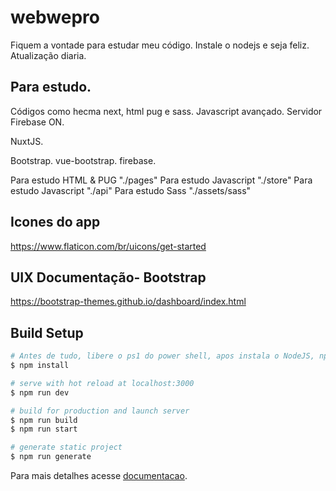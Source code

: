 # webwepro

Fiquem a vontade para estudar meu código. Instale o nodejs e seja feliz.
Atualização diaria.

## Para estudo.
Códigos como hecma next, html pug e sass. Javascript avançado. Servidor Firebase ON.

NuxtJS.

Bootstrap. vue-bootstrap. firebase.

Para estudo HTML & PUG "./pages"
Para estudo Javascript "./store"
Para estudo Javascript "./api"
Para estudo Sass "./assets/sass"

## Icones do app
https://www.flaticon.com/br/uicons/get-started

## UIX Documentação- Bootstrap
https://bootstrap-themes.github.io/dashboard/index.html

## Build Setup

```bash
# Antes de tudo, libere o ps1 do power shell, apos instala o NodeJS, npm i e npm run dev. Para vizualizar localhost:3000
$ npm install

# serve with hot reload at localhost:3000
$ npm run dev

# build for production and launch server
$ npm run build
$ npm run start

# generate static project
$ npm run generate
```

Para mais detalhes acesse [documentacao](https://bootstrap-themes.github.io/dashboard/index.html).
